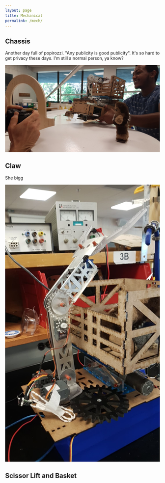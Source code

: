 ```yaml
---
layout: page
title: Mechanical
permalink: /mech/
---
```


## Chassis

Another day full of popirozzi. "Any publicity is good publicity". It's so hard to get privacy these days. I'm still a normal person, ya know?

![chassispix](/assets/popirozzi.jpg)

## Claw

She bigg 

![claw](/assets/claw.jpg)

##  Scissor Lift and Basket